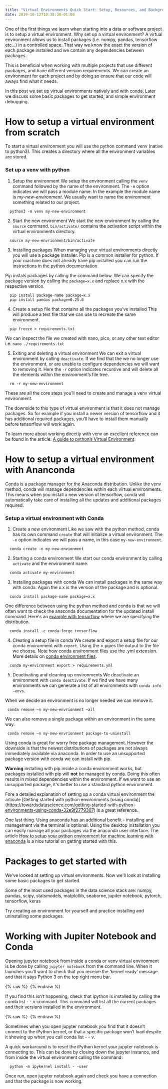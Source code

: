 ```yaml
---
title: "Virtual Environments Quick Start: Setup, Resources, and Background"
date: 2019-10-12T10:38:30-01:00
---
```


One of the first things we learn when starting into a data or software project is to setup a virtual environment. Why set up a virtual environment? A virtual environment allows us to install packages (i.e. numpy, pandas, tensorflow etc…) in a controlled space. That way we know the exact the version of each package installed and we contain any dependencies between packages. 

This is beneficial when working with multiple projects that use different packages, and have different version requirements. We can create an environment for each project and by doing so ensure that our code will aways find what it needs. 

In this post we set up virtual environments natively and with conda. Later we discuss some basic packages to get started, and simple environment debugging.

# How to setup a virtual environment from scratch

To start a virtual environment you will use the python command venv (native to python3). This creates a directory where all the environment variables are stored.

### Set up a venv with python

1. Setup the environment
We setup the environment calling the ```venv``` command followed by the name of the environment. The ```-m``` option indicates we will pass a module name. In the example the module name is _my-new-environment_. We usually want to name the environment something related to our project.
```shell
  python3 -m venv my-new-environment
```

2. Start the new environment
We start the new environment by calling the ```source``` command. ```bin/activate/``` contains the activation script within the virtual environments directory. 
```shell
  source my-new-envrionment/bin/activate 
```

3. Installing packages
When managing your virtual environments directly you will use a package installer. Pip is a common installer for python. If your machine does not already have pip installed you can run the [instructions in the python documentation](https://pip.pypa.io/en/stable/installing/#id9).

Pip instals packages by calling the command below. We can specify the package version by calling the ```package=x.x``` and replace x.x with the respective version.
```shell
  pip install package-name package=x.x
  pip install pandas package=0.25.0
```

4. Create a setup file that contains all the packages you’ve installed
This will produce a text file that we can use to recreate the same environment.

```shell
  pip freeze > requirements.txt
```

We can inspect the file we created with nano, pico, or any other text editor i.e. ```nano ./requirements.txt```

5. Exiting and deleting a virtual environment
We can exit a virtual environment by calling ```deactivate```. If we find that the we no longer use the environment, or are unable to configure dependencies we will want to removing it. Here the ```-r``` option indicates recursive and will delete all the elements within the environment’s file tree. 

```shell
  rm -r my-new-environment
```

These are all the core steps you’ll need to create and manage a venv virtual environment. 

The downside to this type of virtual environment is that it does not manage packages. So for example if you install a newer version of tensorflow and it has additional required packages, you’ll have to install them manually before tensorflow will work again.

To learn more about working directly with venv an excellent reference can be found in the article: [A guide to python’s Virtual Environment](https://towardsdatascience.com/virtual-environments-104c62d48c54). 


# How to setup a virtual environment with Ananconda

Conda is a package manager for the Anaconda distribution. Unlike the venv method, conda will manage dependencies within each virtual environments. This means when you install a new version of tensorflow, conda will automatically take care of installing all the updates and additional packages required.

### Setup a virtual environment with Conda

1. Create a new environment
Like we saw with the python method, conda has its own command ```create``` that will initialize a virtual environment. The ```-n``` option indicates we will pass a name, in this case ```my-new-environment```.

```shell
  conda create -n my-new-envionment
```

2. Starting a conda environment
We start our conda environment by calling ```activate``` and the environment name.

```shell
  conda activate my-environment
```


3. Installing packages with conda
We can install packages in the same way with conda. Again the x.x is the version of the package and is optional.


```shell
  conda install package-name package=x.x
```

One difference between using the python method and conda is that we will often want to check the anaconda documentation for the updated install command. Here's an [example with tensorflow](https://anaconda.org/conda-forge/tensorflow) where we are specifying the distribution.

```shell
  conda install -c conda-forge tensorflow
```

4. Creating a setup file in conda
We create and export a setup file for our conda environment with ```export```. Using the > pipes the output to the file we choose. Note how conda environment files use the .yml extension. More details on [conda environment files](https://docs.conda.io/projects/conda/en/latest/user-guide/tasks/manage-environments.html#create-env-file-manually).

```shell
  conda my-environment export > requirements.yml
```

5. Deactivating and cleaning up environments
We deactivate an environment with ```conda deactivate```. If we find we have many environments we can generate a list of all environments with ```conda info —envs```. 

When we decide an environment is no longer needed we can remove it.

 ```shell
  conda remove —n my-new-envrionment —all
```

We can also remove a single package within an environment in the same way. 

 ```shell
  conda remove —n my-new-envrionment package-to-uninstall
```

Using conda is great for worry free package management. However the downside is that the newest distributions of packages are not always immediately available via anaconda. In order to use an unsupported package version with conda we can install with pip. 

**Warning** installing with pip inside a conda environment works, but packages installed with pip will **not** be managed by conda. Doing this often results in mixed dependencies within the environment. If we want to use an unsupported package, it's better to use a standard python environment.

Fore a detailed explanation of setting up a conda virtual environment the articule [Getting started with python environments (using conda)] (https://towardsdatascience.com/getting-started-with-python-environments-using-conda-32e9f2779307) is a great reference.

One last thing. Using anaconda has an additional benefit - installing and management via the terminal is optional. Using the desktop installation you can easily manage all your packages via the anaconda user interface. The article [How to setup your python environment for machine learning with anaconda](https://machinelearningmastery.com/setup-python-environment-machine-learning-deep-learning-anaconda/) is a nice tutorial on getting started with this.


# Packages to get started with

We've looked at setting up virtual environments. Now we'll look at installing some basic packages to get started.

Some of the most used packages in the data science stack are: numpy, pandas, scipy, statsmodels, matplotlib, seaborne, jupiter notebook, pytorch, tensorflow, keras

Try creating an environment for yourself and practice installing and uninstalling some packages.

# Working with Jupiter Notebook and Conda

Opening jupyter notebook from inside a conda or venv virtual environment is be done by calling ```jupyter notebook``` from the command line. When it launches you’ll want to check that you receive the ‘kernel ready’ message and that it says Python 3 on the top right menu bar.

{% raw %}
<img src="http://nicholasjhana.github.io/assets/images/lstm-data-transform.png" alt="" class="full">
{% endraw %}

If you find this isn’t happening, check that ipython is installed by calling the conda list - - v command. This command will list all the current packages and their versions installed in the environment.

{% raw %}
<img src="http://nicholasjhana.github.io/assets/images/lstm-data-transform.png" alt="" class="full">
{% endraw %}

Sometimes when you open jupyter notebook you find that it doesn’t connect to the iPython kernel, or that a specific package won’t load despite it showing up when you call conda list - - v.

A quick workaround is to reset the iPython kernel your jupyter notebook is connecting to. This can be done by closing down the jupyter instance, and from inside the virtual environment calling the command:

```shell
  python -m ipykernel install - -user
```
Once run, open jupyter notebook again and check you have a connection and that the package is now working.
